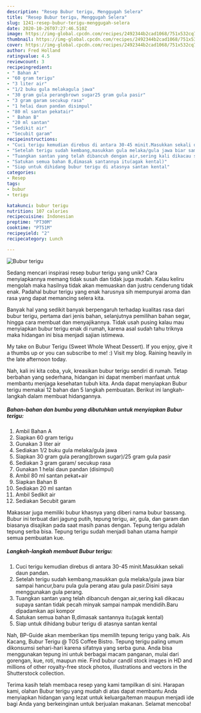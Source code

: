 ```yaml
---
description: "Resep Bubur terigu, Menggugah Selera"
title: "Resep Bubur terigu, Menggugah Selera"
slug: 1241-resep-bubur-terigu-menggugah-selera
date: 2020-10-26T07:27:46.510Z
image: https://img-global.cpcdn.com/recipes/2492344b2cad1068/751x532cq70/bubur-terigu-foto-resep-utama.jpg
thumbnail: https://img-global.cpcdn.com/recipes/2492344b2cad1068/751x532cq70/bubur-terigu-foto-resep-utama.jpg
cover: https://img-global.cpcdn.com/recipes/2492344b2cad1068/751x532cq70/bubur-terigu-foto-resep-utama.jpg
author: Fred Holland
ratingvalue: 4.5
reviewcount: 3
recipeingredient:
- " Bahan A"
- "60 gram terigu"
- "3 liter air"
- "1/2 buku gula melakagula jawa"
- "30 gram gula perangbrown sugar25 gram gula pasir"
- "3 gram garam secukup rasa"
- "1 helai daun pandan disimpul"
- "80 ml santan pekatair"
- " Bahan B"
- "20 ml santan"
- "Sedikit air"
- "Secubit garam"
recipeinstructions:
- "Cuci terigu kemudian direbus di antara 30-45 minit.Masukkan sekali daun pandan."
- "Setelah terigu sudah kembang,masukkan gula melaka/gula jawa biar sampai hancur,baru pula gula perang atau gula pasir.Disini saya menggunakan gula perang."
- "Tuangkan santan yang telah dibancuh dengan air,sering kali dikacau supaya santan tidak pecah minyak sampai nampak mendidih.Baru dipadamkan api kompor"
- "Satukan semua bahan B,dimasak santannya itu(agak kental)"
- "Siap untuk dihidang bubur terigu di atasnya santan kental"
categories:
- Resep
tags:
- bubur
- terigu

katakunci: bubur terigu 
nutrition: 107 calories
recipecuisine: Indonesian
preptime: "PT30M"
cooktime: "PT51M"
recipeyield: "2"
recipecategory: Lunch

---
```



![Bubur terigu](https://img-global.cpcdn.com/recipes/2492344b2cad1068/751x532cq70/bubur-terigu-foto-resep-utama.jpg)

Sedang mencari inspirasi resep bubur terigu yang unik? Cara menyiapkannya memang tidak susah dan tidak juga mudah. Kalau keliru mengolah maka hasilnya tidak akan memuaskan dan justru cenderung tidak enak. Padahal bubur terigu yang enak harusnya sih mempunyai aroma dan rasa yang dapat memancing selera kita.

Banyak hal yang sedikit banyak berpengaruh terhadap kualitas rasa dari bubur terigu, pertama dari jenis bahan, selanjutnya pemilihan bahan segar, hingga cara membuat dan menyajikannya. Tidak usah pusing kalau mau menyiapkan bubur terigu enak di rumah, karena asal sudah tahu triknya maka hidangan ini bisa menjadi sajian istimewa.

My take on Bubur Terigu (Sweet Whole Wheat Dessert). If you enjoy, give it a thumbs up or you can subscribe to me! :) Visit my blog. Raining heavily in the late afternoon today.


Nah, kali ini kita coba, yuk, kreasikan bubur terigu sendiri di rumah. Tetap berbahan yang sederhana, hidangan ini dapat memberi manfaat untuk membantu menjaga kesehatan tubuh kita. Anda dapat menyiapkan Bubur terigu memakai 12 bahan dan 5 langkah pembuatan. Berikut ini langkah-langkah dalam membuat hidangannya.

<!--inarticleads1-->

##### Bahan-bahan dan bumbu yang dibutuhkan untuk menyiapkan Bubur terigu:

1. Ambil  Bahan A
1. Siapkan 60 gram terigu
1. Gunakan 3 liter air
1. Sediakan 1/2 buku gula melaka/gula jawa
1. Siapkan 30 gram gula perang(brown sugar)/25 gram gula pasir
1. Sediakan 3 gram garam/ secukup rasa
1. Gunakan 1 helai daun pandan (disimpul)
1. Ambil 80 ml santan pekat+air
1. Siapkan  Bahan B
1. Sediakan 20 ml santan
1. Ambil Sedikit air
1. Sediakan Secubit garam


Makassar juga memiliki bubur khasnya yang diberi nama bubur bassang. Bubur ini terbuat dari jagung putih, tepung terigu, air, gula, dan garam dan biasanya disajikan pada saat masih panas dengan. Tepung terigu adalah tepung serba bisa. Tepung terigu sudah menjadi bahan utama hampir semua pembuatan kue. 

<!--inarticleads2-->

##### Langkah-langkah membuat Bubur terigu:

1. Cuci terigu kemudian direbus di antara 30-45 minit.Masukkan sekali daun pandan.
1. Setelah terigu sudah kembang,masukkan gula melaka/gula jawa biar sampai hancur,baru pula gula perang atau gula pasir.Disini saya menggunakan gula perang.
1. Tuangkan santan yang telah dibancuh dengan air,sering kali dikacau supaya santan tidak pecah minyak sampai nampak mendidih.Baru dipadamkan api kompor
1. Satukan semua bahan B,dimasak santannya itu(agak kental)
1. Siap untuk dihidang bubur terigu di atasnya santan kental


Nah, BP-Guide akan memberikan tips memilih tepung terigu yang baik. Ais Kacang, Bubur Terigu @ TOS Coffee Bistro. Tepung terigu paling umum dikonsumsi sehari-hari karena sifatnya yang serba guna. Anda bisa menggunakan tepung ini untuk berbagai macam panganan, mulai dari gorengan, kue, roti, maupun mie. Find bubur candil stock images in HD and millions of other royalty-free stock photos, illustrations and vectors in the Shutterstock collection. 

Terima kasih telah membaca resep yang kami tampilkan di sini. Harapan kami, olahan Bubur terigu yang mudah di atas dapat membantu Anda menyiapkan hidangan yang lezat untuk keluarga/teman maupun menjadi ide bagi Anda yang berkeinginan untuk berjualan makanan. Selamat mencoba!
